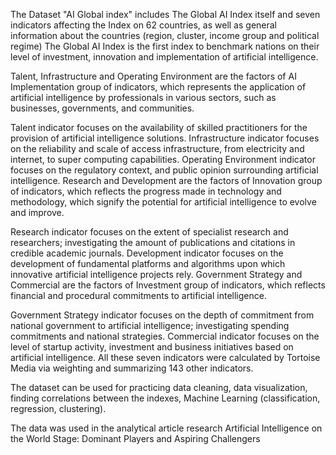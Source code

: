 The Dataset "AI Global index" includes The Global AI Index itself and seven indicators affecting the Index on 62 countries, as well as general information about the countries (region, cluster, income group and political regime)
The Global AI Index is the first index to benchmark nations on their level of investment, innovation and implementation of artificial intelligence.

Talent, Infrastructure and Operating Environment are the factors of AI Implementation group of indicators, which represents the application of artificial intelligence by professionals in various sectors, such as businesses, governments, and communities.

Talent indicator focuses on the availability of skilled practitioners for the provision of artificial intelligence solutions.
Infrastructure indicator focuses on the reliability and scale of access infrastructure, from electricity and internet, to super computing capabilities.
Operating Environment indicator focuses on the regulatory context, and public opinion surrounding artificial intelligence.
Research and Development are the factors of Innovation group of indicators, which reflects the progress made in technology and methodology, which signify the potential for artificial intelligence to evolve and improve.

Research indicator focuses on the extent of specialist research and researchers; investigating the amount of publications and citations in credible academic journals.
Development indicator focuses on the development of fundamental platforms and algorithms upon which innovative artificial intelligence projects rely.
Government Strategy and Commercial are the factors of Investment group of indicators, which reflects financial and procedural commitments to artificial intelligence.

Government Strategy indicator focuses on the depth of commitment from national government to artificial intelligence; investigating spending commitments and national strategies.
Commercial indicator focuses on the level of startup activity, investment and business initiatives based on artificial intelligence.
All these seven indicators were calculated by Tortoise Media via weighting and summarizing 143 other indicators.

The dataset can be used for practicing data cleaning, data visualization, finding correlations between the indexes, Machine Learning (classification, regression, clustering).

The data was used in the analytical article research Artificial Intelligence on the World Stage: Dominant Players and Aspiring Challengers
